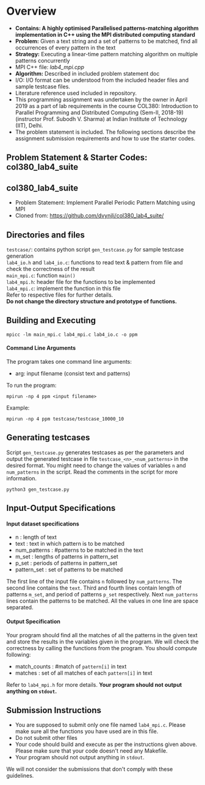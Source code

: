 # Overview 
- **Contains: A highly optimised Parallelised patterns-matching algorithm implementation in C++ using the MPI distributed computing standard** 
- **Problem:** Given a text string and a set of patterns to be matched, find all occurrences of every pattern in the text
- **Strategy:** Executing a linear-time pattern matching algorithm on multiple patterns concurrently
- MPI C++ file: *lab4_mpi.cpp*
- **Algorithm:** Described in included problem statement doc
- I/O: I/O format can be understood from the included header files and sample testcase files.
- Literature reference used included in repository. 
- This programming assignment was undertaken by the owner in April 2019 as a part of lab requirements in the course COL380: Introduction to Parallel Programming and Distributed Computing (Sem-II, 2018-19) (instructor Prof. Subodh V. Sharma) at Indian Institute of Technology (IIT), Delhi. 
- The problem statement is included. The following sections describe the assignment submission requirements and how to use the starter codes.

## Problem Statement & Starter Codes: col380_lab4_suite

## col380_lab4_suite
- Problem Statement: Implement Parallel Periodic Pattern Matching using MPI
- Cloned from: https://github.com/dvynjli/col380_lab4_suite/

## Directories and files
`testcase/`: contains python script `gen_testcase.py` for sample testcase generation  
`lab4_io.h` and `lab4_io.c`: functions to read text & pattern from file and check the correctness of the result  
`main_mpi.c`: function `main()`  
`lab4_mpi.h`: header file for the functions to be implemented  
`lab4_mpi.c`: implement the function in this file  
Refer to respective files for further details.  
**Do not change the directory structure and prototype of functions.**

## Building and Executing
```
mpicc -lm main_mpi.c lab4_mpi.c lab4_io.c -o ppm
```
#### Command Line Arguments
The program takes one command line arguments:
- arg: input filename (consist text and patterns)  

To run the program:
```
mpirun -np 4 ppm <input filename>
```
Example:
```
mpirun -np 4 ppm testcase/testcase_10000_10
```

## Generating testcases
Script `gen_testcase.py` generates testcases as per the parameters and output the generated testcase in file `testcase_<n>_<num_patterns>` in the desired format. You might need to change the values of variables `n` and `num_patterns` in the script. Read the comments in the script for more information.
```
python3 gen_testcase.py
```

## Input-Output Specifications
#### Input dataset specifications
- n : length of text
- text : text in which pattern is to be matched
- num_patterns : #patterns to be matched in the text
- m_set : lengths of patterns in pattern_set
- p_set : periods of patterns in pattern_set
- pattern_set : set of patterns to be matched

The first line of the input file contains `n` followed by `num_patterns`. The second line contains the `text`. Third and fourth lines contain length of patterns `m_set`, and period of patterns `p_set` respectively. Next `num_patterns` lines contain the patterns to be matched. All the values in one line are space separated.  

#### Output Specification
Your program should find all the matches of all the patterns in the given text and store the results in the variables given in the program. We will check the correctness by calling the functions from the program. You should compute following:  
- match_counts : #match of `pattern[i]` in text
- matches : set of all matches of each `pattern[i]` in text

Refer to `lab4_mpi.h` for more details. **Your program should not output anything on `stdout`.**  

## Submission Instructions
- You are supposed to submit only one file named `lab4_mpi.c`. Please make sure all the functions you have used are in this file.
- Do not submit other files
- Your code should build and execute as per the instructions given above. Please make sure that your code doesn't need any Makefile.
- Your program should not output anything in `stdout`.

We will not consider the submissions that don't comply with these guidelines.

